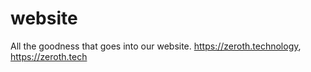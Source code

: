 # website
All the goodness that goes into our website.  https://zeroth.technology, https://zeroth.tech
